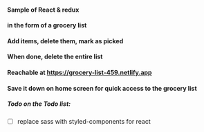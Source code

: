 #### Sample of React & redux 
#### in the form of a grocery list

#### Add items, delete them, mark as picked 
#### When done, delete the entire list 

#### Reachable at https://grocery-list-459.netlify.app 
#### Save it down on home screen for quick access to the grocery list



##### Todo on the Todo list: 
- [ ] replace sass with styled-components for react 
